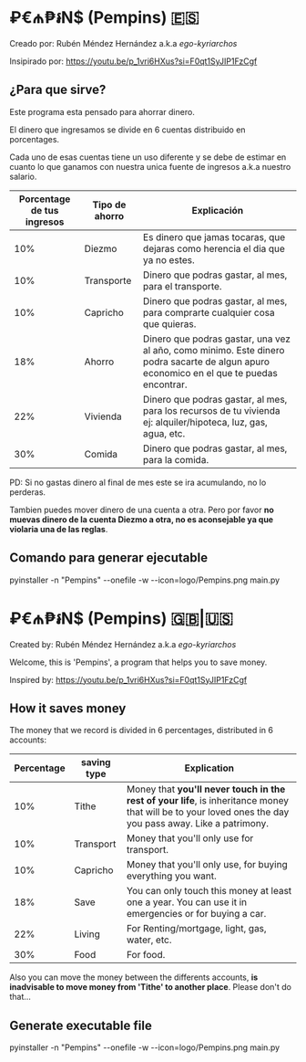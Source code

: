 

# ₽€₼₱៛N$ (Pempins) 🇪🇸

Creado por: Rubén Méndez Hernández a.k.a _ego-kyriarchos_

Insipirado por: https://youtu.be/p_1vri6HXus?si=F0qt1SyJIP1FzCgf

## ¿Para que sirve?
Este programa esta pensado para ahorrar dinero.

El dinero que ingresamos se divide en 6 cuentas distribuido en porcentages.

Cada uno de esas cuentas tiene un uso diferente y se debe de estimar en cuanto lo que ganamos con nuestra unica fuente de ingresos a.k.a nuestro salario.

| Porcentage de tus ingresos | Tipo de ahorro | Explicación |
|---|---|---|
| 10% | Diezmo | Es dinero que jamas tocaras, que dejaras como herencia el dia que ya no estes. |
| 10% | Transporte | Dinero que podras gastar, al mes, para el transporte. |
| 10% | Capricho | Dinero que podras gastar, al mes, para comprarte cualquier cosa que quieras. |
| 18% | Ahorro | Dinero que podras gastar, una vez al año, como minimo. Este dinero podra sacarte de algun apuro economico en el que te puedas encontrar. |
| 22% | Vivienda | Dinero que podras gastar, al mes, para los recursos de tu vivienda ej: alquiler/hipoteca, luz, gas, agua, etc. |
| 30% | Comida | Dinero que podras gastar, al mes, para la comida. |

PD: Si no gastas dinero al final de mes este se ira acumulando, no lo perderas.

Tambien puedes mover dinero de una cuenta a otra. Pero por favor **no muevas dinero de la cuenta Diezmo a otra, no es aconsejable ya que violaria una de las reglas**.

## Comando para generar ejecutable
pyinstaller -n "Pempins" --onefile -w --icon=logo/Pempins.png main.py

# ₽€₼₱៛N$ (Pempins) 🇬🇧|🇺🇸

Created by: Rubén Méndez Hernández a.k.a _ego-kyriarchos_

Welcome, this is 'Pempins', a program that helps you to save money.

Inspired by: https://youtu.be/p_1vri6HXus?si=F0qt1SyJIP1FzCgf

## How it saves money

The money that we record is divided in 6 percentages, distributed in 6 accounts:

| Percentage | saving type | Explication |
|---|---|---|
| 10% | Tithe | Money that **you'll never touch in the rest of your life**, is inheritance money that  will be to your loved ones the day you pass away. Like a patrimony. |
| 10% | Transport | Money that you'll only use for transport. |
| 10% | Capricho |  Money that you'll only use, for buying everything you want. |
| 18% | Save | You can only touch this money at least one a year. You can use it in emergencies or for buying a car.  |
| 22% | Living | For Renting/mortgage, light, gas, water, etc. |
| 30% | Food | For food. |

Also you can move the money between the differents accounts, **is inadvisable to move money from 'Tithe' to another place**. Please don't do that...

## Generate executable file
pyinstaller -n "Pempins" --onefile -w --icon=logo/Pempins.png main.py